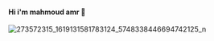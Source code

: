 #### Hi i'm mahmoud amr  👋
![273572315_1619131581783124_5748338446694742125_n](https://user-images.githubusercontent.com/100859586/215483302-eca40e07-19ed-4d77-99cf-f37cc2c3fa28.jpg)

<!--
**mahmoudamr5896/mahmoudamr5896** is a ✨ _special_ ✨ repository because its `README.md` (this file) appears on your GitHub profile.

Here are some ideas to get you started:


- 🔭 I’m A DATA ANALYST 
-MY CERTIFACTION 
![UC-f3071d1b-b734-4df7-9800-3b17366643c0](https://user-images.githubusercontent.com/100859586/215483878-56a82490-335f-4e7c-98e7-9f9f48a139ae.jpg)



- 🌱 I’m currently learning ...




- 👯 I’m looking to collaborate on ...


- 🤔 I’m looking for help with ...
- 💬 Ask me about ...
- 📫 How to reach me: ...
- 😄 Pronouns: ...
- ⚡ Fun fact: ...
-->
